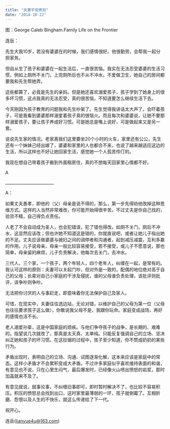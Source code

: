 ```yaml
---
title: "夫妻平安原则"
date: "2014-10-22"
---
```


图：George Caleb Bingham.Family Life on the Frontier

连岳：

先生大我10岁，若没有婆婆在的时候，我们感情很好。他很勤劳，会帮我一起分担家务。

但自从生了孩子和婆婆在一起生活后，一直很苦恼。我实在无法忍受婆婆的生活习惯，例如上厕所不关门，上完厕所后也不从不冲水，不爱做卫生，她自己的房间都要我和先生帮她弄。

这些都算了，必竟是先生的亲妈。但是她还喜欢溺爱孩子，孩子学到了她身上的很多坏习惯，这点我真的无法忍受，真的很苦恼，不知道要怎么继续生活下去。

今天刚因为孩子教育的问题我和先生吵架了。先生觉得我讲话太大声了，会吓着孩子，可是我看到婆婆那样溺爱着孩子真的很恼火。而且每次和婆婆说，让她不要那样溺爱孩子，要让孩子养成好习惯。可是她总是嘴上说好，可是做起来又是另一套。

说说先生家的情况。老家离我们这里要坐20个小时的火车，家里还有公公，先生还有一个妹妹己经出嫁了，婆婆和家里的人也都合不来，也说了越来越适应这边的生活，所以这样也不好让她回家生活，感觉她一个人孤苦伶仃的。

我现在想自己带着孩子搬到外面租房住，真的不想每天回家里心情都不好。

A

\_\_\_\_\_\_\_\_\_\_\_\_\_\_\_\_\_\_\_\_\_\_\_\_

A：

如果丈夫愚孝，即他的（父）母亲是说不得的，那么，第一步先得劝他改掉这种思维方式。这样的人当然非常难改，你可能开始得很辛苦。不过丈夫是你自己找的，验货不精，自己得负点责任。

人老了不会自动成为圣人，也会犯错误，犯了错也得改。如厕不关门，厕后不冲水，这显然应该改；但也许她不知道这是错的，你就直说吧，或者让她儿子指出她的不足。丈夫应该做婆婆与媳妇之间的调停者和沟通者，起到减压减震，互利多赢的作用。儿子说母亲，母亲一般比较容易接受，若不接受，或儿子不愿意说，那也简单，母亲留的麻烦，儿子负责解决，他每次去关门，去冲水。

三代人，三个家，一个孩子，两个年轻人，四个老年人，纠缠在一起，是常有的。我认可这样的原则：夫妻可以关起门吵，但对外是一致的，配偶的地位绝对高于自己的父母；长辈对自己小家庭的干涉及侵扰，谁的父母谁负责处理，该批评则批评，该争吵则争吵。

无法把你讨厌的人与事赶走，即意味着你无法保护自己及家人。

可惜，在现实中，夫妻往往选边站，无论对错，以维护自己的父母为第一位（父母也往往要求孩子这么做），你敢说我父母不是，我跟你玩命。家庭变成战场，再好的感情也活不长。

老人溺爱孙辈，这是中国家庭的顽疾。与他们争夺孩子的战争，是长期的、艰难的。指望说几次就改了，那真是太天真、太单纯。只能反复强调自己的立场、坚决纠正她和孩子的坏习惯。在这拉锯的过程中，孩子至少知道，你不赞成奶奶的某些行为。

矛盾出现时，表明自己的立场、沟通、试图逐渐化解，这本来应该是家庭中的常态。这样小矛盾才不会累积变成大矛盾。不过许多家庭似乎喜欢维持表面的和谐，有意见也不说，只在心里生闷气，最后爆发时，已经像火山喷出愤怒的岩浆，那时加盖就来不及了。

有意见就说，就事论事，不纠缠旧事即可，即时暂时解决不了，也比较不容易积压。积压的愤怒总会找到出口，这时家里最薄弱的一环，孩子就倒霉了。互相折磨、怨恨以及人生的不快乐，就这么传递给了下一代。

祝开心。

连岳(lianyue4u@163.com)
